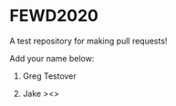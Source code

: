 # FEWD2020
A test repository for making pull requests!

Add your name below:
1. Greg Testover





7. Jake ><>

